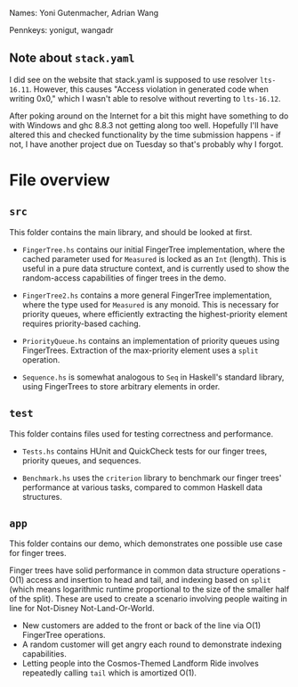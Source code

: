 Names: Yoni Gutenmacher, Adrian Wang

Pennkeys: yonigut, wangadr

## Note about `stack.yaml`

I did see on the website that stack.yaml is supposed to use resolver `lts-16.11`. However, this causes "Access violation in generated code when writing 0x0," which I wasn't able to resolve without reverting to `lts-16.12`.

After poking around on the Internet for a bit this might have something to do with Windows and ghc 8.8.3 not getting along too well. Hopefully I'll have altered this and checked functionality by the time submission happens - if not, I have another project due on Tuesday so that's probably why I forgot.

# File overview

## `src`

This folder contains the main library, and should be looked at first.

- `FingerTree.hs` contains our initial FingerTree implementation, where the cached parameter used for `Measured` is locked as an `Int` (length). This is useful in a pure data structure context, and is currently used to show the random-access capabilities of finger trees in the demo.

- `FingerTree2.hs` contains a more general FingerTree implementation, where the type used for `Measured` is any monoid. This is necessary for priority queues, where efficiently extracting the highest-priority element requires priority-based caching.

- `PriorityQueue.hs` contains an implementation of priority queues using FingerTrees. Extraction of the max-priority element uses a `split` operation.

- `Sequence.hs` is somewhat analogous to `Seq` in Haskell's standard library, using FingerTrees to store arbitrary elements in order.

## `test`

This folder contains files used for testing correctness and performance.

- `Tests.hs` contains HUnit and QuickCheck tests for our finger trees, priority queues, and sequences.

- `Benchmark.hs` uses the `criterion` library to benchmark our finger trees' performance at various tasks, compared to common Haskell data structures.

## `app`

This folder contains our demo, which demonstrates one possible use case for finger trees.

Finger trees have solid performance in common data structure operations - O(1) access and insertion to head and tail, and indexing based on `split` (which means logarithmic runtime proportional to the size of the smaller half of the split). These are used to create a scenario involving people waiting in line for Not-Disney Not-Land-Or-World.

- New customers are added to the front or back of the line via O(1) FingerTree operations.
- A random customer will get angry each round to demonstrate indexing capabilities.
- Letting people into the Cosmos-Themed Landform Ride involves repeatedly calling `tail` which is amortized O(1).
